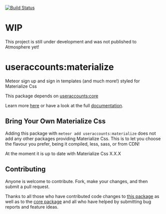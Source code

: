 [![Build Status](https://travis-ci.org/meteor-useraccounts/materialize.svg?branch=master)](https://travis-ci.org/meteor-useraccounts/materialize)

# WIP

This project is still under development and was not published to Atmosphere yet!

# useraccounts:materialize

Meteor sign up and sign in templates (and much more!) styled for Materialize Css

This package depends on [useraccounts:core](https://atmospherejs.com/useraccounts/core)

Learn more [here](http://useraccounts.meteor.com) or have a look at the full [documentation](https://github.com/meteor-useraccounts/core/blob/master/Guide.md).


## Bring Your Own Materialize Css

Adding this package with `meteor add useraccounts:materialize` does not add any other packages providing Materialize Css. This is to let you choose the flavour you prefer, being it compiled, less, sass, or from CDN!


At the moment it is up to date with Materialize Css X.X.X


## Contributing

Anyone is welcome to contribute. Fork, make your changes, and then submit a pull request.

Thanks to all those who have contributed code changes to [this package](https://github.com/meteor-useraccounts/materialize/graphs/contributors) as well as to the [core package](https://github.com/meteor-useraccounts/core/graphs/contributors) and all who have helped by submitting bug reports and feature ideas.
